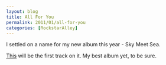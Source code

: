 ```yaml
---
layout: blog
title: All For You
permalink: 2011/01/all-for-you
categories: [RockstarAlley]
---
```


<p>I settled on a name for my new album this year - Sky Meet Sea.</p>
<p><a href="http://www.kristeraxel.com/media/2011-0130-afy.mp3">This</a> will be the first track on it. My best album yet, to be sure.</p>
